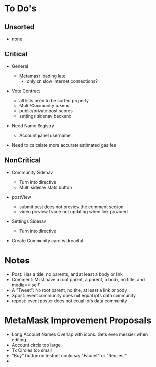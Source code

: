# To Do's #

## Unsorted ##
- none


## Critical ##
- General
    - Metamask loading late
        - only on slow internet connections?

- Vote Contract
    - all lists need to be sorted properly
    - Multi/Community tokens
    - public/private post scores
    - settings sidenav backend

- Need Name Registry
    - Account panel username

- Need to calculate more accurate estimated gas fee


## NonCritical ##
- Community Sidenav
    - Turn into directive
    - Multi sidenav stats button
    
- postView
    - submit post does not preview the comment section
    - video preview frame not updating when link provided

- Settings Sidenav
    - Turn into directive
    
- Create Community card is dreadful



    
# Notes #
- Post: Has a title, no parents, and at least a body or link
- Comment: Must have a root parent, a parent, a body, no title, and media=='self'
- A "Tweet": No root parent, no title, at least a link or body
- Xpost: event community does not equal ipfs data community
- repost: event poster does not equal ipfs data community


# MetaMask Improvement Proposals
- Long Account Names Overlap with icons. Gets even messier when editing.
- Account circle too large
- Tx Circles too small
- "Buy" button on testnet could say "Faucet" or "Request"
- 